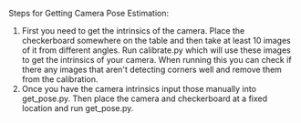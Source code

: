 Steps for Getting Camera Pose Estimation:
1. First you need to get the intrinsics of the camera. Place the checkerboard somewhere on the table and then take at least 10 images of it from different angles. Run calibrate.py which will use these images to get the intrinsics of your camera. When running this you can check if there any images that aren't detecting corners well and remove them from the calibration.
2. Once you have the camera intrinsics input those manually into get_pose.py. Then place the camera and checkerboard at a fixed location and run get_pose.py. 
